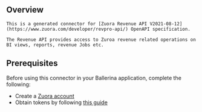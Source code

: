 ## Overview
    This is a generated connector for [Zuora Revenue API V2021-08-12](https://www.zuora.com/developer/revpro-api/) OpenAPI specification.
  
    The Revenue API provides access to Zuroa revenue related operations on BI views, reports, revenue Jobs etc.
## Prerequisites

Before using this connector in your Ballerina application, complete the following:

* Create a [Zuora account](https://www.zuora.com/)
* Obtain tokens by following [this guide](https://www.zuora.com/developer/revpro-api/#tag/Authentication)